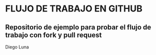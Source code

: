 # FLUJO DE TRABAJO EN GITHUB

## Repositorio de ejemplo para probar el flujo de trabajo con fork y pull request

Diego Luna
